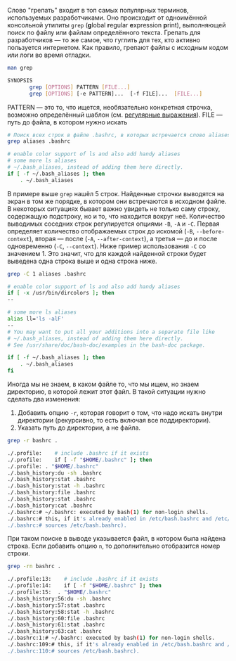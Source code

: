 Слово "грепать" входит в топ самых популярных терминов, используемых разработчиками. Оно происходит от одноимённой консольной утилиты `grep` (**g**lobal **r**egular **e**xpression **p**rint), выполняющей поиск по файлу или файлам определённого текста. Грепать для разработчиков — то же самое, что гуглить для тех, кто активно пользуется интернетом. Как правило, грепают файлы с исходным кодом или логи во время отладки.

```bash
man grep

SYNOPSIS
       grep [OPTIONS] PATTERN [FILE...]
       grep [OPTIONS] [-e PATTERN]...  [-f FILE]...  [FILE...]
```

PATTERN — это то, что ищется, необязательно конкретная строчка, возможно определённый шаблон (см. [регулярные выражения](https://ru.wikipedia.org/wiki/%D0%A0%D0%B5%D0%B3%D1%83%D0%BB%D1%8F%D1%80%D0%BD%D1%8B%D0%B5_%D0%B2%D1%8B%D1%80%D0%B0%D0%B6%D0%B5%D0%BD%D0%B8%D1%8F)). FILE — путь до файла, в котором нужно искать

```bash
# Поиск всех строк в файле .bashrc, в которых встречается слово aliases
grep aliases .bashrc

# enable color support of ls and also add handy aliases
# some more ls aliases
# ~/.bash_aliases, instead of adding them here directly.
if [ -f ~/.bash_aliases ]; then
    . ~/.bash_aliases
```

В примере выше `grep` нашёл 5 строк. Найденные строчки выводятся на экран в том же порядке, в котором они встречаются в исходном файле. В некоторых ситуациях бывает важно увидеть не только саму строку, содержащую подстроку, но и то, что находится вокруг неё. Количество выводимых соседних строк регулируется опциями `-B`, `-A` и `-C`. Первая определяет количество отображаемых строк до искомой (`-B`, `--before-context`), вторая — после (`-A`, `--after-context`), а третья — до и после одновременно (`-C`, `--context`). Ниже пример использования `-C` со значением 1. Это значит, что для каждой найденной строки будет выведена одна строка выше и одна строка ниже.

```bash
grep -C 1 aliases .bashrc

# enable color support of ls and also add handy aliases
if [ -x /usr/bin/dircolors ]; then
--

# some more ls aliases
alias ll='ls -alF'
--
# You may want to put all your additions into a separate file like
# ~/.bash_aliases, instead of adding them here directly.
# See /usr/share/doc/bash-doc/examples in the bash-doc package.

if [ -f ~/.bash_aliases ]; then
    . ~/.bash_aliases
fi
```

Иногда мы не знаем, в каком файле то, что мы ищем, но знаем директорию, в которой лежит этот файл. В такой ситуации нужно сделать два изменения:

1.  Добавить опцию `-r`, которая говорит о том, что надо искать внутри директории (рекурсивно, то есть включая все поддиректории).
2.  Указать путь до директории, а не файла.

```bash
grep -r bashrc .

./.profile:    # include .bashrc if it exists
./.profile:    if [ -f "$HOME/.bashrc" ]; then
./.profile: . "$HOME/.bashrc"
./.bash_history:du -sh .bashrc
./.bash_history:stat .bashrc
./.bash_history:stat -h .bashrc
./.bash_history:file .bashrc
./.bash_history:stat .bashrc
./.bash_history:cat .bashrc
./.bashrc:# ~/.bashrc: executed by bash(1) for non-login shells.
./.bashrc:# this, if it's already enabled in /etc/bash.bashrc and /etc/profile
./.bashrc:# sources /etc/bash.bashrc).
```

При таком поиске в выводе указывается файл, в котором была найдена строка. Если добавить опцию `n`, то дополнительно отобразится номер строки.

```bash
grep -rn bashrc .

./.profile:13:    # include .bashrc if it exists
./.profile:14:    if [ -f "$HOME/.bashrc" ]; then
./.profile:15:  . "$HOME/.bashrc"
./.bash_history:56:du -sh .bashrc
./.bash_history:57:stat .bashrc
./.bash_history:58:stat -h .bashrc
./.bash_history:60:file .bashrc
./.bash_history:61:stat .bashrc
./.bash_history:63:cat .bashrc
./.bashrc:1:# ~/.bashrc: executed by bash(1) for non-login shells.
./.bashrc:109:# this, if it's already enabled in /etc/bash.bashrc and /etc/profile
./.bashrc:110:# sources /etc/bash.bashrc).
```

